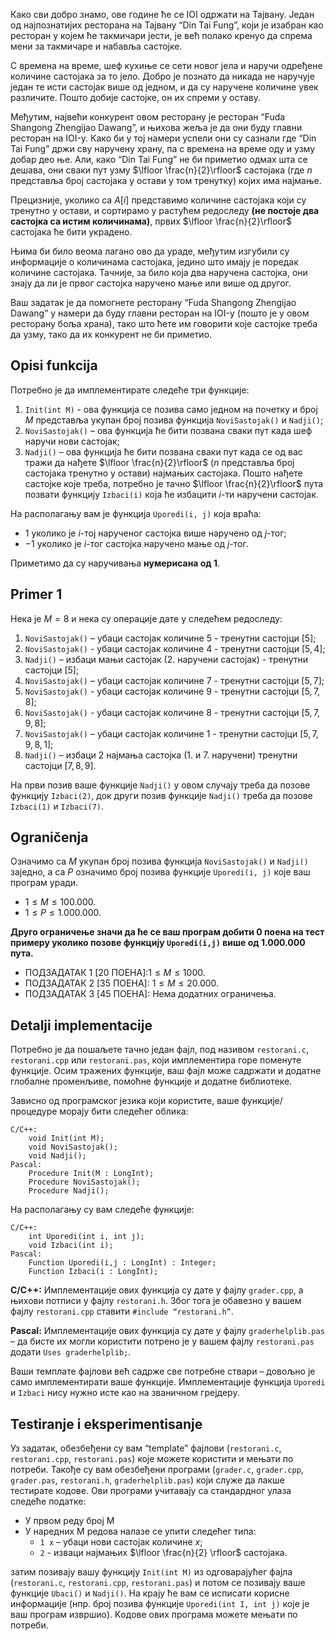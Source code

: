 Како сви добро знамо, ове године ће се IOI одржати на Тајвану. Један од најпознатијих ресторана на Тајвану “Din Tai Fung”, који је изабран као ресторан у којем ће такмичари јести, је већ полако кренуо да спрема мени за такмичаре и набавља састојке.

С времена на време, шеф кухиње се сети новог јела и наручи одређене количине састојака за то јело. Добро је познато да никада не наручује један те исти састојак више од једном, и да су наручене количине увек различите. Пошто добије састојке, он их спреми у оставу.

Међутим, највећи конкурент овом ресторану је ресторан “Fuda Shangong Zhengijao Dawang”, и њихова жеља је да они буду главни ресторан на IOI-у. Како би у тој намери успели они су сазнали где “Din Tai Fung” држи сву наручену храну, па с времена на време оду и узму добар део ње. Али, како “Din Tai Fung” не би приметио одмах шта се дешава, они сваки пут узму $\lfloor \frac{n}{2}\rfloor$ састојака (где $n$ представља број састојака у остави у том тренутку) којих има најмање.

Прецизније, уколико са $A[i]$ представимо количине састојака који су тренутно у остави,  и сортирамо у растућем редоследу **(не постоје два састојка са истим количинама)**, првих $\lfloor \frac{n}{2}\rfloor$ састојака ће бити украдено.

Њима би било веома лагано ово да ураде, међутим изгубили су информације о количинама састојака, једино што имају је поредак количине састојака. Тачније, за било која два наручена састојка, они знају да ли је првог састојка наручено мање или више од другог. 

Ваш задатак је да помогнете ресторану “Fuda Shangong Zhengijao Dawang” у намери да буду главни ресторан на IOI-у (пошто је у овом ресторану боља храна), тако што ћете им говорити које састојке треба да узму, тако да их конкурент не би приметио.

## Opisi funkcija
Потребно је да имплементирате следеће три функције: 

1. `Init(int M)` - ова функција се позива само једном на почетку и број $М$ представља укупан број позива функција `NoviSastojak()` и `Nadji()`;
2. `NoviSastojak()` – ова функција ће бити позвана сваки пут када шеф наручи нови састојак;
3. `Nadji()` – ова функција ће бити позвана сваки пут када се од вас тражи да нађете $\lfloor \frac{n}{2}\rfloor$ ($n$ представља број састојака тренутно у остави) најмањих састојака. Пошто нађете састојке које треба, потребно је тачно $\lfloor \frac{n}{2}\rfloor$ пута позвати функцију `Izbaci(i)` која ће избацити $i$-ти наручени састојак.

На располагању вам је функција `Uporedi(i, j)` која враћа:

* $1$ уколико је $i$-тој нарученог састојка више наручено од $j$-тог;
* $-1$ уколико је $i$-тог састојка наручено мање од $j$-тог.

Приметимо да су наручивања **нумерисана од $1$**.

## Primer 1
Нека је $M=8$ и нека су операције дате у следећем редоследу:

1. `NoviSastojak()` – убаци састојак количине $5$ - тренутни састојци $[5]$;
2. `NoviSastojak()` - убаци састојак количине $4$ - тренутни састојци $[5,4]$;
3. `Nadji()` – избаци мањи састојак ($2$. наручени састојак) - тренутни састојци $[5]$;
4. `NoviSastojak()` – убаци састојак количине $7$ - тренутни састојци $[5,7]$;
5. `NoviSastojak()` - убаци састојак количине $9$ - тренутни састојци $[5,7,8]$;
6. `NoviSastojak()` - убаци састојак количине $8$ - тренутни састојци $[5,7,9,8]$;
7. `NoviSastojak()` – убаци састојак количине $1$ - тренутни састојци $[5,7,9,8,1]$;
8. `Nadji()` – избаци $2$ најмања састојка ($1$. и $7$. наручени) тренутни састојци $[7,8,9]$.

На први позив ваше функције `Nadji()` у овом случају треба да позове функцију `Izbaci(2)`, док други позив функције `Nadji()` треба да позове `Izbaci(1)` и `Izbaci(7)`.

## Ograničenja
Означимо са $М$ укупан број позива функција `NoviSastojak()` и `Nadji()` заједно, а са $P$ означимо број позива функције `Uporedi(i, j)` које ваш програм уради.

* $1\leq M\leq 100.000$.
* $1\leq P\leq 1.000.000$.

**Друго ограничење значи да ће се ваш програм добити $0$ поена на тест примеру уколико позове функцију `Uporedi(i,j)` више од $1.000.000$ пута.**

* ПОДЗАДАТАК $1$ [$20$ ПОЕНА]:$1\leq M\leq 1000$.
* ПОДЗАДАТАК $2$ [$35$ ПОЕНА]: $1\leq M\leq 20.000$.
* ПОДЗАДАТАК $3$ [$45$ ПОЕНА]: Нема додатних ограничења.

## Detalji implementacije
Потребно је да пошаљете тачно један фајл, под називом `restorani.c`, `restorani.cpp` или `restorani.pas`, који имплементира горе поменуте функције. Осим тражених функције, ваш фајл може садржати и додатне глобалне променљиве, помоћне функције и додатне библиотеке.

Зависно од програмског језика који користите, ваше функције/процедуре морају бити следећег облика:
```
C/C++:
    void Init(int M);
    void NoviSastojak();
    void Nadji();
Pascal:
    Procedure Init(M : LongInt);
    Procedure NoviSastojak();
    Procedure Nadji();
```

На располагању су вам следеће функције:
```
C/C++:
    int Uporedi(int i, int ј);
    void Izbaci(int i);
Pascal:
    Function Uporedi(i,j : LongInt) : Integer;
    Function Izbaci(i : LongInt);
```

**C/C++:** Имплементације ових функција су дате у фајлу `grader.cpp`, а њихови потписи у фајлу `restorani.h`. Због тога је обавезно у вашем фајлу `restorani.cpp` ставити `#include “restorani.h”`.

**Pascal:** Имплементације ових функција су дате у фајлу `graderhelplib.pas` – да бисте их могли користити потрено је у вашем фајлу `restorani.pas` додати `Uses graderhelplib;`.

Ваши темплате фајлови већ садрже све потребне ствари – довољно је само имплементирати ваше функције. Имплементације функција `Uporedi` и `Izbaci` нису нужно исте као на званичном грејдеру.

## Testiranje i eksperimentisanje
Уз задатак, обезбеђени су вам “template” фајлови (`restorani.c`, `restorani.cpp`, `restorani.pas`) које можете користити и мењати по потреби. Такође су вам обезбеђени програми (`grader.c`, `grader.cpp`, `grader.pas`, `restorani.h`, `graderhelplib.pas`) који служе да лакше тестирате кодове. Ови програми учитавају са стандардног улаза следеће податке:

* У првом реду број M
* У наредних M редова налазе се упити следећег типа:
    * `1 x` – убаци нови састојак количине $x$;
    * `2` - изваци најмањих $\lfloor \frac{n}{2} \rfloor$ састојака.

затим позивају вашу функцију `Init(int M)` из одговарајућег фајла (`restorani.c`, `restorani.cpp`, `restorani.pas`) и потом се позивају ваше функције `Ubaci()` и `Nadji()`. На крају ће вам се исписати корисне информације (нпр. број позива функције `Uporedi(int I, int j)` које је ваш програм извршио). Kодове ових програма можете мењати по потреби.

